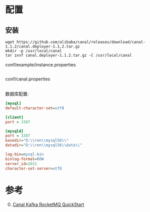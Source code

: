 # 配置

## 安装

```shell
wget https://github.com/alibaba/canal/releases/download/canal-1.1.2/canal.deployer-1.1.2.tar.gz
mkdir -p /usr/local/canal
tar zxvf canal.deployer-1.1.2.tar.gz -C /usr/local/canal
```
conf/example/instance.properties
```conf

```

conf/canal.properties
```conf

```




数据库配置:

```ini
[mysql]
default-character-set=utf8

[client]
port = 3307

[mysqld]
port = 3307
basedir="D:\\ren\\mysql56\\"
datadir="D:\\ren\\mysql56\\data\\"

log-bin=mysql-bin
binlog-format=ROW
server_id=1021
character-set-server=utf8
```

# 参考

0. [Canal Kafka RocketMQ QuickStart](https://github.com/alibaba/canal/wiki/Canal-Kafka-RocketMQ-QuickStart)



